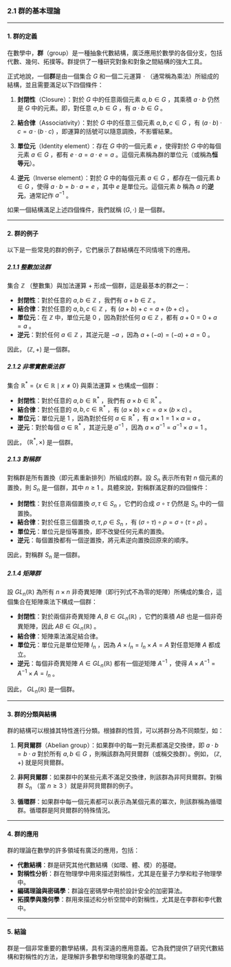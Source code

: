 ### 2.1 群的基本理論

---

#### 1. 群的定義

在數學中，**群**（group）是一種抽象代數結構，廣泛應用於數學的各個分支，包括代數、幾何、拓撲等。群提供了一種研究對象和對象之間結構的強大工具。

正式地說，一個**群**是由一個集合  $`G`$  和一個二元運算  $`\cdot`$ （通常稱為乘法）所組成的結構，並且需要滿足以下四個條件：

1. **封閉性**（Closure）：對於  $`G`$  中的任意兩個元素  $`a, b \in G`$ ，其乘積  $`a \cdot b`$  仍然是  $`G`$  中的元素。即，對任意  $`a, b \in G`$ ，有  $`a \cdot b \in G`$ 。

2. **結合律**（Associativity）：對於  $`G`$  中的任意三個元素  $`a, b, c \in G`$ ，有  $`(a \cdot b) \cdot c = a \cdot (b \cdot c)`$ ，即運算的括號可以隨意調換，不影響結果。

3. **單位元**（Identity element）：存在  $`G`$  中的一個元素  $`e`$ ，使得對於  $`G`$  中的每個元素  $`a \in G`$ ，都有  $`e \cdot a = a \cdot e = a`$ 。這個元素稱為群的單位元（或稱為**恒等元**）。

4. **逆元**（Inverse element）：對於  $`G`$  中的每個元素  $`a \in G`$ ，都存在一個元素  $`b \in G`$ ，使得  $`a \cdot b = b \cdot a = e`$ ，其中  $`e`$  是單位元。這個元素  $`b`$  稱為  $`a`$  的**逆元**，通常記作  $`a^{-1}`$ 。

如果一個結構滿足上述四個條件，我們就稱  $`(G, \cdot)`$  是一個群。

---

#### 2. 群的例子

以下是一些常見的群的例子，它們展示了群結構在不同情境下的應用。

##### 2.1.1 整數加法群

集合  $`\mathbb{Z}`$ （整數集）與加法運算  $`+`$  形成一個群，這是最基本的群之一：

- **封閉性**：對於任意的  $`a, b \in \mathbb{Z}`$ ，我們有  $`a + b \in \mathbb{Z}`$ 。
- **結合律**：對於任意的  $`a, b, c \in \mathbb{Z}`$ ，有  $`(a + b) + c = a + (b + c)`$ 。
- **單位元**：在  $`\mathbb{Z}`$  中，單位元是  $`0`$ ，因為對於任何  $`a \in \mathbb{Z}`$ ，都有  $`a + 0 = 0 + a = a`$ 。
- **逆元**：對於任何  $`a \in \mathbb{Z}`$ ，其逆元是  $`-a`$ ，因為  $`a + (-a) = (-a) + a = 0`$ 。

因此， $`(\mathbb{Z}, +)`$  是一個群。

##### 2.1.2 非零實數乘法群

集合  $`\mathbb{R}^* = \{ x \in \mathbb{R} \mid x \neq 0 \}`$  與乘法運算  $`\times`$  也構成一個群：

- **封閉性**：對於任意的  $`a, b \in \mathbb{R}^*`$ ，我們有  $`a \times b \in \mathbb{R}^*`$ 。
- **結合律**：對於任意的  $`a, b, c \in \mathbb{R}^*`$ ，有  $`(a \times b) \times c = a \times (b \times c)`$ 。
- **單位元**：單位元是  $`1`$ ，因為對於任何  $`a \in \mathbb{R}^*`$ ，有  $`a \times 1 = 1 \times a = a`$ 。
- **逆元**：對於每個  $`a \in \mathbb{R}^*`$ ，其逆元是  $`a^{-1}`$ ，因為  $`a \times a^{-1} = a^{-1} \times a = 1`$ 。

因此， $`(\mathbb{R}^*, \times)`$  是一個群。

##### 2.1.3 對稱群

對稱群是所有置換（即元素重新排列）所組成的群。設  $`S_n`$  表示所有對  $`n`$  個元素的置換，則  $`S_n`$  是一個群，其中  $`n \geq 1`$ 。具體來說，對稱群滿足群的四個條件：

- **封閉性**：對於任意兩個置換  $`\sigma, \tau \in S_n`$ ，它們的合成  $`\sigma \circ \tau`$  仍然是  $`S_n`$  中的一個置換。
- **結合律**：對於任意三個置換  $`\sigma, \tau, \rho \in S_n`$ ，有  $`(\sigma \circ \tau) \circ \rho = \sigma \circ (\tau \circ \rho)`$ 。
- **單位元**：單位元是恒等置換，即不改變任何元素的置換。
- **逆元**：每個置換都有一個逆置換，將元素逆向置換回原來的順序。

因此，對稱群  $`S_n`$  是一個群。

##### 2.1.4 矩陣群

設  $`GL_n(\mathbb{R})`$  為所有  $`n \times n`$  非奇異矩陣（即行列式不為零的矩陣）所構成的集合，這個集合在矩陣乘法下構成一個群：

- **封閉性**：對於兩個非奇異矩陣  $`A, B \in GL_n(\mathbb{R})`$ ，它們的乘積  $`AB`$  也是一個非奇異矩陣，因此  $`AB \in GL_n(\mathbb{R})`$ 。
- **結合律**：矩陣乘法滿足結合律。
- **單位元**：單位元是單位矩陣  $`I_n`$ ，因為  $`A \times I_n = I_n \times A = A`$  對任意矩陣  $`A`$  都成立。
- **逆元**：每個非奇異矩陣  $`A \in GL_n(\mathbb{R})`$  都有一個逆矩陣  $`A^{-1}`$ ，使得  $`A \times A^{-1} = A^{-1} \times A = I_n`$ 。

因此， $`GL_n(\mathbb{R})`$  是一個群。

---

#### 3. 群的分類與結構

群的結構可以根據其特性進行分類。根據群的性質，可以將群分為不同類型，如：

1. **阿貝爾群**（Abelian group）：如果群中的每一對元素都滿足交換律，即  $`a \cdot b = b \cdot a`$  對於所有  $`a, b \in G`$ ，則稱該群為阿貝爾群（或稱交換群）。例如， $`(\mathbb{Z}, +)`$  就是阿貝爾群。

2. **非阿貝爾群**：如果群中的某些元素不滿足交換律，則該群為非阿貝爾群。對稱群  $`S_n`$ （當  $`n \geq 3`$ ）就是非阿貝爾群的例子。

3. **循環群**：如果群中每一個元素都可以表示為某個元素的冪次，則該群稱為循環群。循環群是阿貝爾群的特殊情況。

---

#### 4. 群的應用

群的理論在數學的許多領域有廣泛的應用，包括：

- **代數結構**：群是研究其他代數結構（如環、體、模）的基礎。
- **對稱性分析**：群在物理學中用來描述對稱性，尤其是在量子力學和粒子物理學中。
- **編碼理論與密碼學**：群論在密碼學中用於設計安全的加密算法。
- **拓撲學與幾何學**：群用來描述和分析空間中的對稱性，尤其是在李群和李代數中。

---

#### 5. 結論

群是一個非常重要的數學結構，具有深遠的應用意義。它為我們提供了研究代數結構和對稱性的方法，是理解許多數學和物理現象的基礎工具。